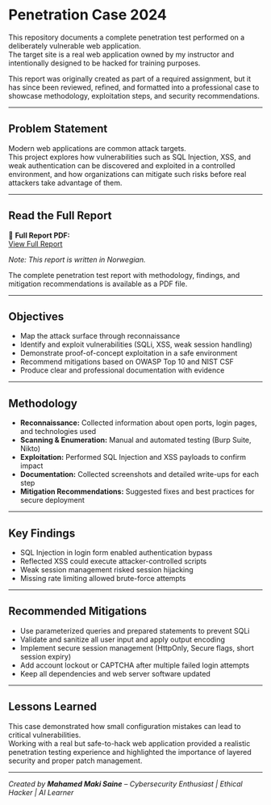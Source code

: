 # Penetration Case 2024

This repository documents a complete penetration test performed on a deliberately vulnerable web application.  
The target site is a real web application owned by my instructor and intentionally designed to be hacked for training purposes.  

This report was originally created as part of a required assignment, but it has since been reviewed, refined, and formatted into a professional case to showcase methodology, exploitation steps, and security recommendations.

---

## Problem Statement

Modern web applications are common attack targets.  
This project explores how vulnerabilities such as SQL Injection, XSS, and weak authentication can be discovered and exploited in a controlled environment, and how organizations can mitigate such risks before real attackers take advantage of them.

---

## Read the Full Report

📄 **Full Report PDF:**  
[View Full Report](docs/technical-vulnerability-assessment-2024-NO.pdf)

*Note: This report is written in Norwegian.*

The complete penetration test report with methodology, findings, and mitigation recommendations is available as a PDF file.

---

## Objectives

- Map the attack surface through reconnaissance  
- Identify and exploit vulnerabilities (SQLi, XSS, weak session handling)  
- Demonstrate proof-of-concept exploitation in a safe environment  
- Recommend mitigations based on OWASP Top 10 and NIST CSF  
- Produce clear and professional documentation with evidence  

---

## Methodology

- **Reconnaissance:** Collected information about open ports, login pages, and technologies used  
- **Scanning & Enumeration:** Manual and automated testing (Burp Suite, Nikto)  
- **Exploitation:** Performed SQL Injection and XSS payloads to confirm impact  
- **Documentation:** Collected screenshots and detailed write-ups for each step  
- **Mitigation Recommendations:** Suggested fixes and best practices for secure deployment  

---

## Key Findings

- SQL Injection in login form enabled authentication bypass  
- Reflected XSS could execute attacker-controlled scripts  
- Weak session management risked session hijacking  
- Missing rate limiting allowed brute-force attempts  

---

## Recommended Mitigations

- Use parameterized queries and prepared statements to prevent SQLi  
- Validate and sanitize all user input and apply output encoding  
- Implement secure session management (HttpOnly, Secure flags, short session expiry)  
- Add account lockout or CAPTCHA after multiple failed login attempts  
- Keep all dependencies and web server software updated  

---

## Lessons Learned

This case demonstrated how small configuration mistakes can lead to critical vulnerabilities.  
Working with a real but safe-to-hack web application provided a realistic penetration testing experience and highlighted the importance of layered security and proper patch management.

---

*Created by **Mahamed Maki Saine** – Cybersecurity Enthusiast | Ethical Hacker | AI Learner*

